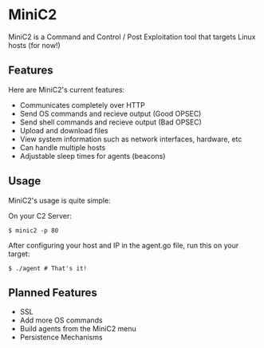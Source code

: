 # MiniC2

MiniC2 is a Command and Control / Post Exploitation tool that targets Linux hosts (for now!)

## Features

Here are MiniC2's current features:

- Communicates completely over HTTP
- Send OS commands and recieve output (Good OPSEC)
- Send shell commands and recieve output (Bad OPSEC)
- Upload and download files
- View system information such as network interfaces, hardware, etc
- Can handle multiple hosts
- Adjustable sleep times for agents (beacons)

## Usage

MiniC2's usage is quite simple:

On your C2 Server:
```
$ minic2 -p 80
```

After configuring your host and IP in the agent.go file, run this on your target:
```
$ ./agent # That's it!
```

## Planned Features

- SSL
- Add more OS commands
- Build agents from the MiniC2 menu
- Persistence Mechanisms
